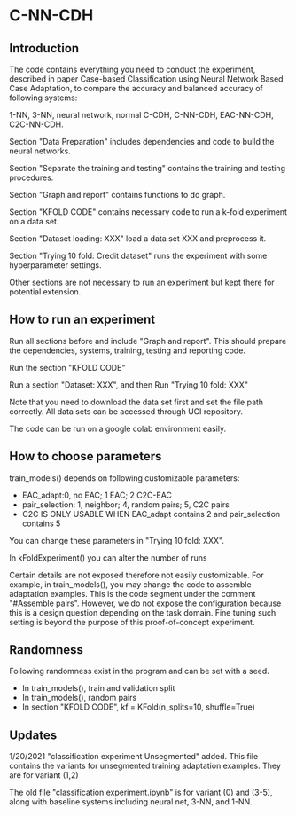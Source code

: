 # C-NN-CDH

## Introduction

The code contains everything you need to conduct the experiment, described in paper Case-based Classification using Neural Network Based Case Adaptation, to compare the accuracy and balanced accuracy of following systems:

1-NN, 3-NN, neural network, normal C-CDH, C-NN-CDH, EAC-NN-CDH, C2C-NN-CDH.

Section "Data Preparation" includes dependencies and code to build the neural networks.

Section "Separate the training and testing" contains the training and testing procedures.

Section "Graph and report" contains functions to do graph.

Section "KFOLD CODE" contains necessary code to run a k-fold experiment on a data set.

Section "Dataset loading: XXX" load a data set XXX and preprocess it.

Section "Trying 10 fold: Credit dataset" runs the experiment with some hyperparameter settings.

Other sections are not necessary to run an experiment but kept there for potential extension.

## How to run an experiment

Run all sections before and include "Graph and report". This should prepare the dependencies, systems, training, testing and reporting code.

Run the section "KFOLD CODE"

Run a section "Dataset: XXX", and then Run "Trying 10 fold: XXX"

Note that you need to download the data set first and set the file path correctly. All data sets can be accessed through UCI repository.

The code can be run on a google colab environment easily.

## How to choose parameters

train_models() depends on following customizable parameters:

* EAC_adapt:0, no EAC; 1 EAC; 2 C2C-EAC
* pair_selection: 1, neighbor; 4, random pairs; 5, C2C pairs
* C2C IS ONLY USABLE WHEN EAC_adapt contains 2 and pair_selection contains 5 

You can change these parameters in "Trying 10 fold: XXX".

In kFoldExperiment() you can alter the number of runs

Certain details are not exposed therefore not easily customizable. For example, in train_models(), you may change the code to assemble adaptation examples. This is the code segment under the comment "#Assemble pairs". However, we do not expose the configuration because this is a design question depending on the task domain. Fine tuning such setting is beyond the purpose of this proof-of-concept experiment.

## Randomness

Following randomness exist in the program and can be set with a seed.

* In train_models(), train and validation split
* In train_models(), random pairs
* In section "KFOLD CODE", kf = KFold(n_splits=10, shuffle=True)

## Updates

1/20/2021 "classification experiment Unsegmented" added. This file contains the variants for unsegmented training adaptation examples. They are for variant (1,2)

The old file "classification experiment.ipynb" is for variant (0) and (3-5), along with baseline systems including neural net, 3-NN, and 1-NN.
